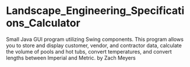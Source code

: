 Landscape_Engineering_Specifications_Calculator
===============================================

Small Java GUI program utilizing Swing components. This program allows you to store and display customer,
vendor, and contractor data, calculate the volume of pools and hot tubs, convert temperatures, and convert
lengths between Imperial and Metric.
by Zach Meyers
